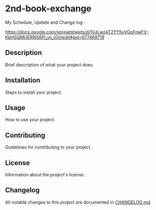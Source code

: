 # 2nd-book-exchange

My Schedule, Update and Change log :

https://docs.google.com/spreadsheets/d/1VJLwzAT2YY5vVGoFowFV-KbHSQMUER8lS6Pi_vv_iG0/edit#gid=677469719

## Description
Brief description of what your project does.

## Installation
Steps to install your project.

## Usage
How to use your project.

## Contributing
Guidelines for contributing to your project.

## License
Information about the project's license.

## Changelog
All notable changes to this project are documented in [CHANGELOG.md](CHANGELOG.md).